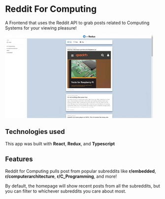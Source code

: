 # Reddit For Computing

A Frontend that uses the Reddit API to grab posts related to Computing Systems for your viewing pleasure!

![Preview of the site loading](./public/reddit-preview-gif.gif)

## Technologies used

This app was built with **React**, **Redux**, and **Typescript**

## Features

Reddit for Computing pulls post from popular subreddits like **r/embedded**, **r/computerarchitecture**, **r/C_Programming**, and more!

By default, the homepage will show recent posts from all the subreddits, but you can filter to whichever subreddits you care about most.
